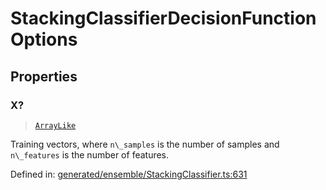 # StackingClassifierDecisionFunctionOptions

## Properties

### X?

> [`ArrayLike`](../types/ArrayLike.md)

Training vectors, where `n\_samples` is the number of samples and `n\_features` is the number of features.

Defined in:  [generated/ensemble/StackingClassifier.ts:631](https://github.com/transitive-bullshit/scikit-learn-ts/blob/122b3c0/packages/sklearn/src/generated/ensemble/StackingClassifier.ts#L631)
